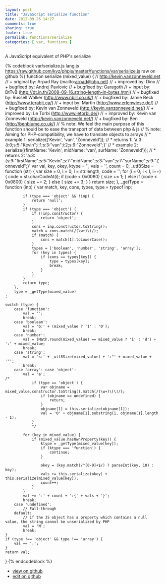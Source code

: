 ```yaml
---
layout: post
title: "JavaScript serialize function"
date: 2012-09-26 14:27
comments: true
sharing: true
footer: true
permalink: functions/serialize
categories: [ var, functions ]
---
```

A JavaScript equivalent of PHP's serialize
<!-- more -->
{% codeblock var/serialize.js lang:js https://raw.github.com/kvz/phpjs/master/functions/var/serialize.js raw on github %}
function serialize (mixed_value) {
    // http://kevin.vanzonneveld.net
    // +   original by: Arpad Ray (mailto:arpad@php.net)
    // +   improved by: Dino
    // +   bugfixed by: Andrej Pavlovic
    // +   bugfixed by: Garagoth
    // +      input by: DtTvB (http://dt.in.th/2008-09-16.string-length-in-bytes.html)
    // +   bugfixed by: Russell Walker (http://www.nbill.co.uk/)
    // +   bugfixed by: Jamie Beck (http://www.terabit.ca/)
    // +      input by: Martin (http://www.erlenwiese.de/)
    // +   bugfixed by: Kevin van Zonneveld (http://kevin.vanzonneveld.net/)
    // +   improved by: Le Torbi (http://www.letorbi.de/)
    // +   improved by: Kevin van Zonneveld (http://kevin.vanzonneveld.net/)
    // +   bugfixed by: Ben (http://benblume.co.uk/)
    // %          note: We feel the main purpose of this function should be to ease the transport of data between php & js
    // %          note: Aiming for PHP-compatibility, we have to translate objects to arrays
    // *     example 1: serialize(['Kevin', 'van', 'Zonneveld']);
    // *     returns 1: 'a:3:{i:0;s:5:"Kevin";i:1;s:3:"van";i:2;s:9:"Zonneveld";}'
    // *     example 2: serialize({firstName: 'Kevin', midName: 'van', surName: 'Zonneveld'});
    // *     returns 2: 'a:3:{s:9:"firstName";s:5:"Kevin";s:7:"midName";s:3:"van";s:7:"surName";s:9:"Zonneveld";}'
    var val, key, okey, 
        ktype = '', vals = '', count = 0, 
        _utf8Size = function (str) {
            var size = 0,
                i = 0,
                l = str.length,
                code = '';
            for (i = 0; i < l; i++) {
                code = str.charCodeAt(i);
                if (code < 0x0080) {
                    size += 1;
                }
                else if (code < 0x0800) {
                    size += 2;
                }
                else {
                    size += 3;
                }
            }
            return size;
        },
        _getType = function (inp) {
            var match, key, cons, types, type = typeof inp;

            if (type === 'object' && !inp) {
                return 'null';
            }
            if (type === 'object') {
                if (!inp.constructor) {
                    return 'object';
                }
                cons = inp.constructor.toString();
                match = cons.match(/(\w+)\(/);
                if (match) {
                    cons = match[1].toLowerCase();
                }
                types = ['boolean', 'number', 'string', 'array'];
                for (key in types) {
                    if (cons == types[key]) {
                        type = types[key];
                        break;
                    }
                }
            }
            return type;
        },
        type = _getType(mixed_value)
    ;
    
    switch (type) {
        case 'function':
            val = '';
            break;
        case 'boolean':
            val = 'b:' + (mixed_value ? '1' : '0');
            break;
        case 'number':
            val = (Math.round(mixed_value) == mixed_value ? 'i' : 'd') + ':' + mixed_value;
            break;
        case 'string':
            val = 's:' + _utf8Size(mixed_value) + ':"' + mixed_value + '"';
            break;
        case 'array': case 'object':
            val = 'a';
    /*
                if (type == 'object') {
                    var objname = mixed_value.constructor.toString().match(/(\w+)\(\)/);
                    if (objname == undefined) {
                        return;
                    }
                    objname[1] = this.serialize(objname[1]);
                    val = 'O' + objname[1].substring(1, objname[1].length - 1);
                }
                */

            for (key in mixed_value) {
                if (mixed_value.hasOwnProperty(key)) {
                    ktype = _getType(mixed_value[key]);
                    if (ktype === 'function') {
                        continue;
                    }

                    okey = (key.match(/^[0-9]+$/) ? parseInt(key, 10) : key);
                    vals += this.serialize(okey) + this.serialize(mixed_value[key]);
                    count++;
                }
            }
            val += ':' + count + ':{' + vals + '}';
            break;
        case 'undefined':
            // Fall-through
        default:
            // if the JS object has a property which contains a null value, the string cannot be unserialized by PHP
            val = 'N';
            break;
    }
    if (type !== 'object' && type !== 'array') {
        val += ';';
    }
    return val;
}
{% endcodeblock %}
<ul>
 <li><a href="https://github.com/kvz/phpjs/blob/master/functions/var/serialize.js">view on github</a></li>
 <li><a href="https://github.com/kvz/phpjs/edit/master/functions/var/serialize.js">edit on github</a></li>
</ul>
